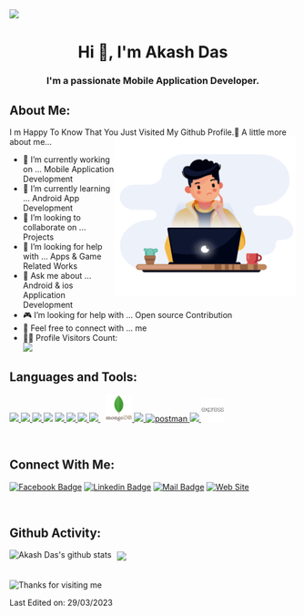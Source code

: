 <img  src="https://raw.githubusercontent.com/halfrost/halfrost/master/icons/header_.png">    
<h1 align="center">Hi 👋, I'm Akash Das</h1>
<h3 align="center">I'm a passionate Mobile Application Developer.</h3>
 
## About Me:
I m Happy To Know That You Just Visited My Github Profile.🙂
A little more about me...
<img align="right" alt="Coding" width="320" height="280" src="https://github.com/ramimhossain12/Flutter-Network-Image-For-About/blob/main/images/18123-developer.gif">                                                                               
- 🔭 I’m currently working on ... Mobile Application Development
- 🌱 I’m currently learning ... Android App Development
- 👯 I’m looking to collaborate on ... Projects
- 🤔 I’m looking for help with ... Apps & Game Related Works
- 💬 Ask me about ... Android & ios Application Development
- 🎮 I’m looking for help with ... Open source Contribution
- 📎 Feel free to connect with ... me
- 🧑‍🏫 Profile Visitors Count:  
![](https://visitor-badge.glitch.me/badge?page_id=DeveloperKits.DeveloperKits)

## Languages and Tools:

<p align="left">   
    <a href="https://www.java.com" target="_blank"> <img src="https://img.icons8.com/color/48/000000/java-coffee-cup-logo.png"/> </a>
    <a href="https://www.java.com" target="_blank"> <img src="https://img.icons8.com/color/48/000000/kotlin.png"/> </a>
    <a href="https://www.python.org" target="_blank"> <img src="https://img.icons8.com/color/48/000000/python.png"/> </a>
     <a href="https://reactjs.org/" target="_blank"> <img src="https://img.icons8.com/ios-filled/50/26e07f/android-os.png"/></a>  
    <a href="https://www.w3.org/html/" target="_blank"> <img src="https://img.icons8.com/color/48/000000/html-5.png"/> </a> 
    <a href="https://www.w3schools.com/css/" target="_blank"> <img src="https://img.icons8.com/color/48/000000/css3.png"/> </a> 
    <a href="https://getbootstrap.com" target="_blank"> <img src="https://img.icons8.com/color/48/000000/bootstrap.png"/> </a>  
    <a style="padding-right:8px;" href="https://www.mysql.com/" target="_blank"> <img src="https://img.icons8.com/fluent/50/000000/mysql-logo.png"/> </a>
    <a href="https://www.mongodb.com/" target="_blank"> <img src="https://raw.githubusercontent.com/devicons/devicon/master/icons/mongodb/mongodb-original-wordmark.svg" alt="mongodb" width="48" height="48"/> </a> 
    <a href="https://firebase.google.com/" target="_blank"> <img src="https://img.icons8.com/color/48/000000/firebase.png"/> </a> 
    <a href="https://postman.com" target="_blank"> <img src="https://www.vectorlogo.zone/logos/getpostman/getpostman-icon.svg" alt="postman" width="45" height="45"/> </a>   
    <a href="https://git-scm.com/" target="_blank"> <img src="https://img.icons8.com/color/48/000000/git.png"/> </a>  
    <a href="https://expressjs.com" target="_blank"> <img src="https://raw.githubusercontent.com/devicons/devicon/master/icons/express/express-original-wordmark.svg" alt="express" width="40" height="40"/> </a>
</p>


<br/>

## Connect With Me:

[![Facebook Badge](https://img.shields.io/badge/Facebook-1877F2?style=for-the-badge&logo=facebook&logoColor=white)](https://www.facebook.com/profile.php?id=100016235255531)
[![Linkedin Badge](https://img.shields.io/badge/LinkedIn-0077B5?style=for-the-badge&logo=linkedin&logoColor=white)](https://www.linkedin.com/in/akashdas59/)
[![Mail Badge](https://img.shields.io/badge/Gmail-D14836?style=for-the-badge&logo=gmail&logoColor=white)](akashdas.dev@gmail.com)
[![Web Site](https://img.shields.io/badge/Website-D14836?style=for-the-badge&logo=web&logoColor=white)](http://akashdas.me/)




<br/>


## Github Activity:

<a>
 <img align="left" src="https://github-readme-stats.vercel.app/api?username=DeveloperKits&show_icons=true&theme=radical" alt="Akash Das's github stats" style="padding-right: 10px"/>
</a>

<a>
  <img align="center" src="https://github-readme-stats.vercel.app/api/top-langs/?username=DeveloperKits&theme=radical&layout=compact" />
</a>

<br/>
<br/>
<br/>

<img height="90" alt="Thanks for visiting me" width="100%" src="https://raw.githubusercontent.com/BrunnerLivio/brunnerlivio/master/images/marquee.svg" />


<!--#  Projects Demo :

<div align="center">

<a href="https://play.google.com/store/apps/details?id=com.mkrlabs.mumowallpaper">
  <img align="center" src="https://raw.githubusercontent.com/MdAbdullahAlMahmud/MdAbdullahAlMahmud/assest/4kwallpaper.JPG" width="386" height="214" style="padding-right: 10px; padding-bottom: 20px;"/>
</a>

<a href="https://github.com/MdAbdullahAlMahmud">
  <img align="center" src="https://raw.githubusercontent.com/MdAbdullahAlMahmud/MdAbdullahAlMahmud/assest/hadis_sikhi.JPG" width="386" height="214"/>
</a>

  <a href="https://play.google.com/store/apps/details?id=com.mkrlabs.procoderjava">
  <img align="center" src="https://raw.githubusercontent.com/MdAbdullahAlMahmud/MdAbdullahAlMahmud/assest/procoder.JPG" width="386" height="214"/>
</a>
  
   <a href="https://play.google.com/store/apps/details?id=com.mkrlabs.waterremainder">
  <img align="center" src="https://raw.githubusercontent.com/MdAbdullahAlMahmud/MdAbdullahAlMahmud/assest/water_tracker.JPG" width="386" height="214"/>
</a>
  
  <a href="https://github.com/MdAbdullahAlMahmud">
  <img align="center" src="https://raw.githubusercontent.com/MdAbdullahAlMahmud/MdAbdullahAlMahmud/assest/kheladhulabd.JPG" width="386" height="214"/>
</a>

<a href="https://github.com/MdAbdullahAlMahmud">
  <img align="center" src="https://raw.githubusercontent.com/MdAbdullahAlMahmud/MdAbdullahAlMahmud/assest/phonebook.JPG" width="386" height="214"/>
</a>

</div>-->

<br/>

Last Edited on: 29/03/2023
